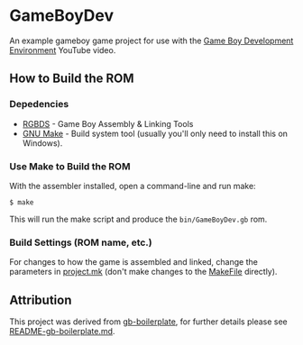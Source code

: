 # GameBoyDev
An example gameboy game project for use with the
[Game Boy Development Environment](https://youtube.com/NesHacker) YouTube video.

## How to Build the ROM

### Depedencies
* [RGBDS](https://github.com/rednex/rgbds) - Game Boy Assembly & Linking Tools
* [GNU Make](https://gnuwin32.sourceforge.net/packages/make.htm) - Build system
tool (usually you'll only need to install this on Windows).

### Use Make to Build the ROM
With the assembler installed, open a command-line and run make:

```
$ make
```

This will run the make script and produce the `bin/GameBoyDev.gb` rom.

### Build Settings (ROM name, etc.)
For changes to how the game is assembled and linked, change the parameters in
[project.mk](./project.mk) (don't make changes to the [MakeFile](./Makefile)
directly).

## Attribution
This project was derived from
[gb-boilerplate](https://github.com/ISSOtm/gb-boilerplate), for further details
please see [README-gb-boilerplate.md](./README-gb-boilerplate.md).
